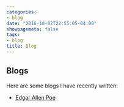 ```yaml
---
categories:
- blog
date: "2016-10-02T22:55:05-04:00"
showpagemeta: false
tags:
- blog
title: Blog
---
```

## Blogs

Here are some blogs I have recently written:

- [Edgar Allen Poe](/2020-05-11-edgar-allen-poe/)
